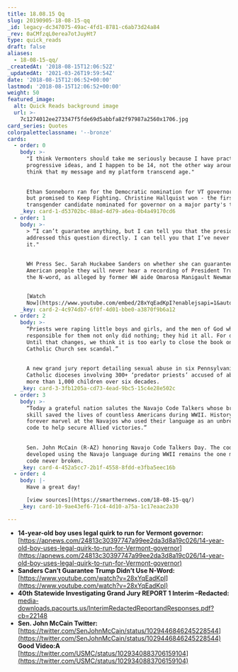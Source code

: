```yaml
---
title: 18.08.15 Qq
slug: 20190905-18-08-15-qq
_id: legacy-dc347075-49ac-4fd1-8781-c6ab73d24a84
_rev: 0aCMfzqL0erea7otJuyHt7
type: quick_reads
draft: false
aliases:
  - 18-08-15-qq/
_createdAt: '2018-08-15T12:06:52Z'
_updatedAt: '2021-03-26T19:59:54Z'
date: '2018-08-15T12:06:52+00:00'
lastmod: '2018-08-15T12:06:52+00:00'
weight: 50
featured_image:
  alt: Quick Reads background image
  url: >-
    7c1274012ee273347f5fde69d5abbfa82f97987a2560x1706.jpg
card_series: Quotes
colorpaletteclassname: '--bronze'
cards:
  - order: 0
    body: >-
      "I think Vermonters should take me seriously because I have practical
      progressive ideas, and I happen to be 14, not the other way around. I
      think that my message and my platform transcend age."  
        
        
      Ethan Sonneborn ran for the Democratic nomination for VT governor. He lost
      but promised to Keep Fighting. Christine Hallquist won - the first
      transgender candidate nominated for governor on a major party's ticket.
    _key: card-1-d53702bc-88ad-4d79-a6ea-0b4a49170cd6
  - order: 1
    body: >-
      > “I can’t guarantee anything, but I can tell you that the president
      addressed this question directly. I can tell you that I’ve never heard
      it."  
        
        
      WH Press Sec. Sarah Huckabee Sanders on whether she can guarantee the
      American people they will never hear a recording of President Trump use
      the N-word, as alleged by former WH aide Omarosa Manigault Newman.


      [Watch
      Now](https://www.youtube.com/embed/28xYqEadKpI?enablejsapi=1&autoplay=1&rel=0)
    _key: card-2-4c974db7-6f0f-4d01-bbe0-a3870f9b6a12
  - order: 2
    body: >-
      “Priests were raping little boys and girls, and the men of God who were
      responsible for them not only did nothing; they hid it all. For decades….A
      Until that changes, we think it is too early to close the book on the
      Catholic Church sex scandal.”  
        
        
      A new grand jury report detailing sexual abuse in six Pennsylvania
      Catholic dioceses involving 300+ ‘predator priests’ accused of abusing
      more than 1,000 children over six decades.
    _key: card-3-3fb1205a-cd73-4ead-9bc5-15c4e28e502c
  - order: 3
    body: >-
      “Today a grateful nation salutes the Navajo Code Talkers whose bravery &
      skill saved the lives of countless Americans during WWII. History will
      forever marvel at the Navajos who used their language as an unbreakable
      code to help secure Allied victories.”  
        
        
      Sen. John McCain (R-AZ) honoring Navajo Code Talkers Day. The code
      developed using the Navajo language during WWII remains the one military
      code never broken.
    _key: card-4-452a5cc7-2b1f-4558-8fdd-e3fba5eec16b
  - order: 4
    body: |-
      Have a great day!

      [view sources](https://smarthernews.com/18-08-15-qq/)
    _key: card-10-9ae43ef6-71c4-4d10-a75a-1c17eaac2a30

---
```

* **14-year-old boy uses legal quirk to run for Vermont governor:**  
[https://apnews.com/24813c30397747a99ee2da3d8a19c026/14-year-old-boy-uses-legal-quirk-to-run-for-Vermont-governor](https://apnews.com/24813c30397747a99ee2da3d8a19c026/14-year-old-boy-uses-legal-quirk-to-run-for-Vermont-governor)
* **Sanders Can’t Guarantee Trump Didn’t Use N-Word:**  
[https://www.youtube.com/watch?v=28xYqEadKpI](https://www.youtube.com/watch?v=28xYqEadKpI)
* **40th Statewide Investigating Grand Jury REPORT 1 Interim –Redacted:**  
[media-downloads.pacourts.us/InterimRedactedReportandResponses.pdf?cb=22148](http://media-downloads.pacourts.us/InterimRedactedReportandResponses.pdf?cb=22148)
* **Sen. John McCain Twitter:**  
[https://twitter.com/SenJohnMcCain/status/1029446846245228544](https://twitter.com/SenJohnMcCain/status/1029446846245228544)  
**Good Video:A** [https://twitter.com/USMC/status/1029340883706159104](https://twitter.com/USMC/status/1029340883706159104)